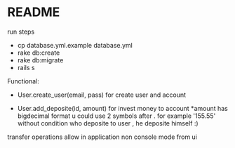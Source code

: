 # README

run steps

- cp database.yml.example database.yml
- rake db:create
- rake db:migrate
- rails s

Functional:

- User.create_user(email, pass) for create user and account

- User.add_deposite(id, amount) for invest money to account *amount has bigdecimal format u could use 2 symbols after . for example '155.55'
  without condition who deposite to user , he deposite himself :)

transfer operations allow in application non console mode from ui


